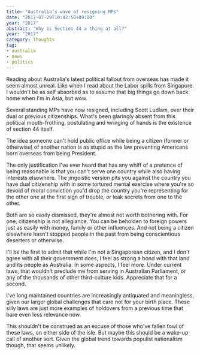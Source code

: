 ```yaml
---
title: "Australia’s wave of resigning MPs"
date: "2017-07-29T10:42:50+09:00"
year: "2017"
abstract: "Why is Section 44 a thing at all?"
year: "2017"
category: Thoughts
tag:
- australia
- news
- politics
---
```

Reading about Australia's latest political fallout from overseas has made it seem almost unreal. Like when I read about the Labor spills from Singapore. I wouldn't be as self absorbed as to assume that big things go down back home when I'm in Asia, but wow.

Several standing MPs have now resigned, including Scott Ludlam, over their dual or previous citizenships. What's been glaringly absent from this political mouth-frothing, postulating and wringing of hands is the existence of section 44 itself.

The idea someone can't hold public office while being a citizen (former or otherwise) of another nation is as stupid as the law preventing Americans born overseas from being President.

The only justification I've ever heard that has any whiff of a pretence of being reasonable is that you can't serve one country while also having interests elsewhere. The jingoistic version pits you against the country you have dual citizenship with in some tortured mental exercise where you're so devoid of moral conviction you'd drop the country you're representing for the other one at the first sign of trouble, or leak secrets from one to the other.

Both are so easily dismissed, they're almost not worth bothering with. For one, citizenship is not allegiance. You can be beholden to foreign powers just as easily with money, family or other influences. And not being a citizen elsewhere hasn't stopped people in the past from being conscientious deserters or otherwise.

I'll be the first to admit that while I'm not a Singaporean citizen, and I don't agree with all their government does, I feel as strong a bond with that land and its people as Australia. In some aspects, I feel more. Under current laws, that wouldn't preclude me from serving in Australian Parliament, or any of the thousands of other third-culture kids. Appreciate that for a second.

I've long maintained countries are increasingly antiquated and meaningless, given our larger global challenges that care not for your birth place. These silly laws are just more examples of holdovers from a previous time that bare even less relevance now.

This shouldn't be construed as an excuse of those who've fallen fowl of these laws, on either side of the isle. But maybe this should be a wake-up call of another sort. Given the global trend towards populist nationalism though, that seems unlikely.

